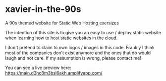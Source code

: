 # xavier-in-the-90s
A 90s themed website for Static Web Hosting exersizes

The intention of this site is to give you an easy to use / deploy static website when learning how to host static websites in the cloud.

I don't pretend to claim to own logos / images in this code. Frankly I think most of the companies don't exist anymore and the ones that do would laugh and not care. If my assumption is wrong, please contact me!

You can see a live preview here: https://main.d3hc8m3bsl6akh.amplifyapp.com/
